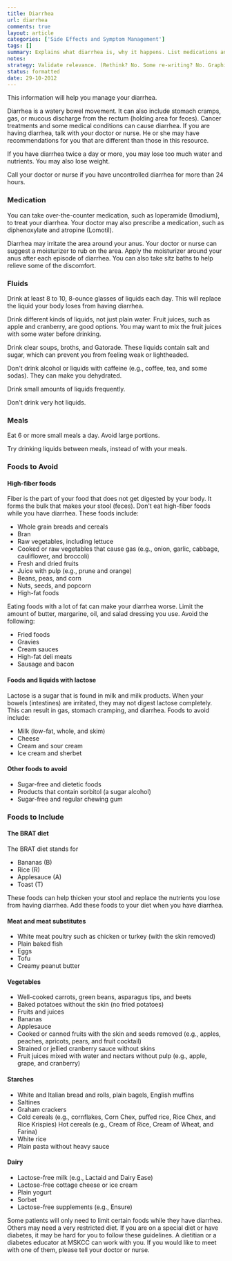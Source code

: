 ```yaml
---
title: Diarrhea
url: diarrhea
comments: true
layout: article
categories: ['Side Effects and Symptom Management']
tags: []
summary: Explains what diarrhea is, why it happens. List medications and approaches to diet or fluid intake to ameliorate symptoms. Foods to avoid. Foods to include. 
notes:
strategy: Validate relevance. (Rethink? No. Some re-writing? No. Graphics or diagrams? No. Photography? No. Podcast or audio? No. Video? No)
status: formatted 
date: 29-10-2012
---
```

This information will help you manage your diarrhea.

Diarrhea is a watery bowel movement. It can also include stomach cramps, gas, or mucous discharge from the rectum (holding area for feces). Cancer treatments and some medical conditions can cause diarrhea. If you are having diarrhea, talk with your doctor or nurse. He or she may have recommendations for you that are different than those in this resource.

If you have diarrhea twice a day or more, you may lose too much water and nutrients. You may also lose weight.

Call your doctor or nurse if you have uncontrolled diarrhea for more than 24 hours.

### Medication
You can take over-the-counter medication, such as loperamide (Imodium), to treat your diarrhea. Your doctor may also prescribe a medication, such as diphenoxylate and atropine (Lomotil).

Diarrhea may irritate the area around your anus. Your doctor or nurse can suggest a moisturizer to rub on the area. Apply the moisturizer around your anus after each episode of diarrhea. You can also take sitz baths to help relieve some of the discomfort.

### Fluids
Drink at least 8 to 10, 8-ounce glasses of liquids each day. This will replace the liquid your body loses from having diarrhea.
 
Drink different kinds of liquids, not just plain water. Fruit juices, such as apple and cranberry, are good options. You may want to mix the fruit juices with some water before drinking.
 
Drink clear soups, broths, and Gatorade. These liquids contain salt and sugar, which can prevent you from feeling weak or lightheaded.
 
Don't drink alcohol or liquids with caffeine (e.g., coffee, tea, and some sodas). They can make you dehydrated.

Drink small amounts of liquids frequently.
 
Don't drink very hot liquids.

### Meals
Eat 6 or more small meals a day. Avoid large portions.
 
Try drinking liquids between meals, instead of with your meals.

### Foods to Avoid
#### High-fiber foods
Fiber is the part of your food that does not get digested by your body. It forms the bulk that makes your stool (feces). Don't eat high-fiber foods while you have diarrhea. These foods include:

* Whole grain breads and cereals
* Bran
* Raw vegetables, including lettuce
* Cooked or raw vegetables that cause gas (e.g., onion, garlic, cabbage, cauliflower, and broccoli) 
* Fresh and dried fruits
* Juice with pulp (e.g., prune and orange)
* Beans, peas, and corn
* Nuts, seeds, and popcorn
* High-fat foods

Eating foods with a lot of fat can make your diarrhea worse. Limit the amount of butter, margarine, oil, and salad dressing you use. Avoid the following:
 
* Fried foods
* Gravies
* Cream sauces
* High-fat deli meats 
* Sausage and bacon

#### Foods and liquids with lactose
Lactose is a sugar that is found in milk and milk products. When your bowels (intestines) are irritated, they may not digest lactose completely. This can result in gas, stomach cramping, and diarrhea. Foods to avoid include:

* Milk (low-fat, whole, and skim)
* Cheese
* Cream and sour cream
* Ice cream and sherbet

#### Other foods to avoid

* Sugar-free and dietetic foods
* Products that contain sorbitol (a sugar alcohol) 
* Sugar-free and regular chewing gum

### Foods to Include

#### The BRAT diet
The BRAT diet stands for 

* Bananas (B)
* Rice (R)
* Applesauce (A)
* Toast (T)

These foods can help thicken your stool and replace the nutrients you lose from having diarrhea. Add these foods to your diet when you have diarrhea.

#### Meat and meat substitutes

* White meat poultry such as chicken or turkey (with the skin removed)
* Plain baked fish
* Eggs
* Tofu
* Creamy peanut butter

#### Vegetables

* Well-cooked carrots, green beans, asparagus tips, and beets
* Baked potatoes without the skin (no fried potatoes)
* Fruits and juices
* Bananas
* Applesauce
* Cooked or canned fruits with the skin and seeds removed (e.g., apples, peaches, apricots, pears, and fruit cocktail)
* Strained or jellied cranberry sauce without skins
* Fruit juices mixed with water and nectars without pulp (e.g., apple, grape, and cranberry)

#### Starches
 
* White and Italian bread and rolls, plain bagels, English muffins
* Saltines
* Graham crackers
* Cold cereals (e.g., cornflakes, Corn Chex, puffed rice, Rice Chex, and Rice Krispies) Hot cereals (e.g., Cream of Rice, Cream of Wheat, and Farina)
* White rice
* Plain pasta without heavy sauce

#### Dairy

* Lactose-free milk (e.g., Lactaid and Dairy Ease) 
* Lactose-free cottage cheese or ice cream
* Plain yogurt
* Sorbet
* Lactose-free supplements (e.g., Ensure)

Some patients will only need to limit certain foods while they have diarrhea. Others may need a very restricted diet. If you are on a special diet or have diabetes, it may be hard for you to follow these guidelines. A dietitian or a diabetes educator at MSKCC can work with you. If you would like to meet with one of them, please tell your doctor or nurse.